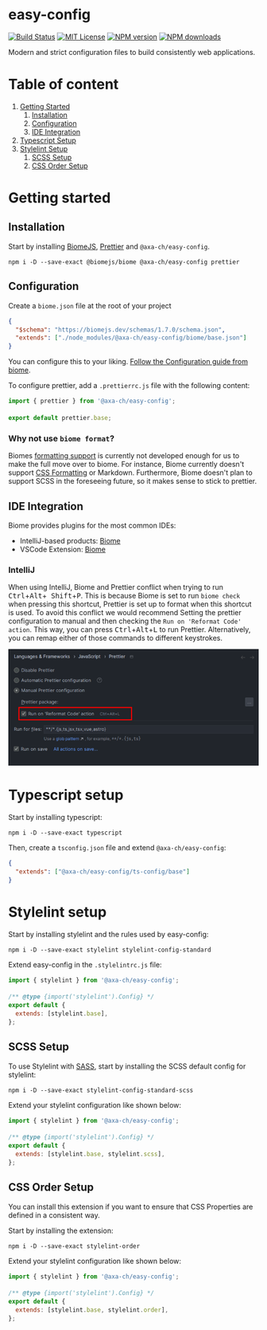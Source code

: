 # easy-config

[![Build Status][ci-image]][ci-url]
[![MIT License][license-image]][license-url]
[![NPM version][npm-version-image]][npm-url]
[![NPM downloads][npm-downloads-image]][npm-url]

Modern and strict configuration files to build consistently web applications.

# Table of content

1. [Getting Started](#getting-started)
   1. [Installation](#biome-installation)
   2. [Configuration](#biome-configuration)
   3. [IDE Integration](#biome-integration)
2. [Typescript Setup](#typescript-setup)
3. [Stylelint Setup](#stylelint-setup)
   1. [SCSS Setup](#stylelint-scss)
   2. [CSS Order Setup](#stylelint-order)

<a id='getting-started'></a>

# Getting started

## Installation

<a id='biome-installation'></a>
Start by installing [BiomeJS](https://biomejs.dev/), [Prettier](https://prettier.io/) and `@axa-ch/easy-config`.

```shell
npm i -D --save-exact @biomejs/biome @axa-ch/easy-config prettier
```

<a id='biome-configuration'></a>

## Configuration

Create a `biome.json` file at the root of your project

```json
{
  "$schema": "https://biomejs.dev/schemas/1.7.0/schema.json",
  "extends": ["./node_modules/@axa-ch/easy-config/biome/base.json"]
}
```

You can configure this to your
liking. [Follow the Configuration guide from biome](https://biomejs.dev/reference/configuration/).

To configure prettier, add a `.prettierrc.js` file with the following content:

```js
import { prettier } from '@axa-ch/easy-config';

export default prettier.base;
```

### Why not use `biome format`?

Biomes [formatting support](https://biomejs.dev/internals/language-support/) is currently not developed enough for us to
make the full move over to biome.
For instance, Biome currently doesn't support [CSS Formatting](https://github.com/biomejs/biome/issues/1285) or
Markdown.
Furthermore, Biome doesn't plan to support SCSS in the foreseeing future, so it makes sense to stick to prettier.

<a id='biome-integration'></a>

## IDE Integration

Biome provides plugins for the most common IDEs:

- IntelliJ-based products: [Biome](https://plugins.jetbrains.com/plugin/22761-biome)
- VSCode Extension: [Biome](https://marketplace.visualstudio.com/items?itemName=biomejs.biome)

### IntelliJ

When using IntelliJ, Biome and Prettier conflict when trying to run <kbd>Ctrl</kbd>+<kbd>Alt</kbd>+<kbd>
Shift</kbd>+<kbd>P</kbd>. This is because Biome is set to run `biome check` when pressing this shortcut, Prettier is set
up to format when this shortcut is used.
To avoid this conflict we would recommend Setting the prettier configuration to manual and then checking
the `Run on 'Reformat Code' action`. This way, you can press
<kbd>Ctrl</kbd>+<kbd>Alt</kbd>+<kbd>L</kbd> to run Prettier. Alternatively, you can remap either of those commands to
different keystrokes.

![prettier-config](docs/prettier-config.png)

<a id='typescript-setup'></a>

# Typescript setup

Start by installing typescript:

```shell
npm i -D --save-exact typescript
```

Then, create a `tsconfig.json` file and extend `@axa-ch/easy-config`:

```json
{
  "extends": ["@axa-ch/easy-config/ts-config/base"]
}
```

<a id='stylelint-setup'></a>

# Stylelint setup

Start by installing stylelint and the rules used by easy-config:

```shell
npm i -D --save-exact stylelint stylelint-config-standard
```

Extend easy-config in the `.stylelintrc.js` file:

```js
import { stylelint } from '@axa-ch/easy-config';

/** @type {import('stylelint').Config} */
export default {
  extends: [stylelint.base],
};
```

<a id='stylelint-scss'></a>

## SCSS Setup

To use Stylelint with [SASS](https://sass-lang.com/), start by installing the SCSS default config for stylelint:

```shell
npm i -D --save-exact stylelint-config-standard-scss
```

Extend your stylelint configuration like shown below:

```js
import { stylelint } from '@axa-ch/easy-config';

/** @type {import('stylelint').Config} */
export default {
  extends: [stylelint.base, stylelint.scss],
};
```

<a id='stylelint-order'></a>

## CSS Order Setup

You can install this extension if you want to ensure that CSS Properties are defined in a consistent way.

Start by installing the extension:

```shell
npm i -D --save-exact stylelint-order
```

Extend your stylelint configuration like shown below:

```js
import { stylelint } from '@axa-ch/easy-config';

/** @type {import('stylelint').Config} */
export default {
  extends: [stylelint.base, stylelint.order],
};
```

[ci-image]: https://img.shields.io/github/actions/workflow/status/axa-ch/easy-config/ci.yml?style=flat-square&branch=main
[ci-url]: https://github.com/axa-ch/easy-config/actions
[license-image]: http://img.shields.io/badge/license-MIT-000000.svg?style=flat-square
[license-url]: LICENSE
[npm-version-image]: https://img.shields.io/npm/v/@axa-ch/easy-config.svg?style=flat-square
[npm-downloads-image]: https://img.shields.io/npm/dm/@axa-ch/easy-config.svg?style=flat-square
[npm-url]: https://npmjs.org/package/@axa-ch/easy-config
